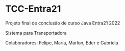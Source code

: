 # TCC-Entra21

Projeto final de conclusão de curso
Java Entra21 2022

Sistema para Transportadora

Colaboradores: Felipe, Maria, Marlon, Eder e Gabriela 
